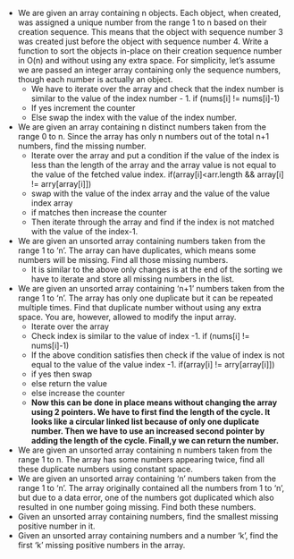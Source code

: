 - We are given an array containing n objects. Each object, when created, was assigned a unique number from the range 1 to n based on their creation sequence. This means that the object with sequence number 3 was created just before the object with sequence number 4.
Write a function to sort the objects in-place on their creation sequence number in O(n) and without using any extra space. For simplicity, let’s assume we are passed an integer array containing only the sequence numbers, though each number is actually an object.
  - We have to iterate over the array and check that the index number is similar to the value of the index number - 1. if (nums[i] != nums[i]-1)
  - If yes increment the counter
  - Else swap the index with the value of the index number.
- We are given an array containing n distinct numbers taken from the range 0 to n. Since the array has only n numbers out of the total n+1 numbers, find the missing number.
   - Iterate over the array and put a condition if the value of the index is less than the length of the array and the array value is not equal to the value of the fetched value index. if(array[i]<arr.length && array[i] != arry[array[i]])
   - swap with the value of the index array and the value of the value index array
   - if matches then increase the counter
   - Then iterate through the array and find if the index is not matched with the value of the index-1.
- We are given an unsorted array containing numbers taken from the range 1 to ‘n’. The array can have duplicates, which means some numbers will be missing. Find all those missing numbers.
    - It is similar to the above only changes is at the end of the sorting we have to iterate and store all missing numbers in the list.
- We are given an unsorted array containing ‘n+1’ numbers taken from the range 1 to ‘n’. The array has only one duplicate but it can be repeated multiple times. Find that duplicate number without using any extra space. You are, however, allowed to modify the input array.
    - Iterate over the array
    - Check index is similar to the value of index -1. if (nums[i] != nums[i]-1)
    - If the above condition satisfies then check if the value of index is not equal to the value of the value index -1. if(array[i] != arry[array[i]])
    - if yes then swap
    - else return the value
    - else increase the counter
    - **Now this can be done in place means without changing the array using 2 pointers. We have to first find the length of the cycle. It looks like a circular linked list because of only one duplicate number. Then we have to use an increased second pointer by adding the length of the  cycle. Finall,y we can return the number.**
- We are given an unsorted array containing n numbers taken from the range 1 to n. The array has some numbers appearing twice, find all these duplicate numbers using constant space.
- We are given an unsorted array containing ‘n’ numbers taken from the range 1 to ‘n’. The array originally contained all the numbers from 1 to ‘n’, but due to a data error, one of the numbers got duplicated which also resulted in one number going missing. Find both these numbers.
- Given an unsorted array containing numbers, find the smallest missing positive number in it.
- Given an unsorted array containing numbers and a number ‘k’, find the first ‘k’ missing positive numbers in the array.
